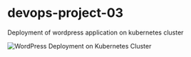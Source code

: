 # devops-project-03
Deployment of wordpress application on kubernetes cluster

![WordPress Deployment on Kubernetes Cluster](https://user-images.githubusercontent.com/70517765/211344456-8129b0e0-4a0a-4680-8a14-f18fe39b467c.png)

